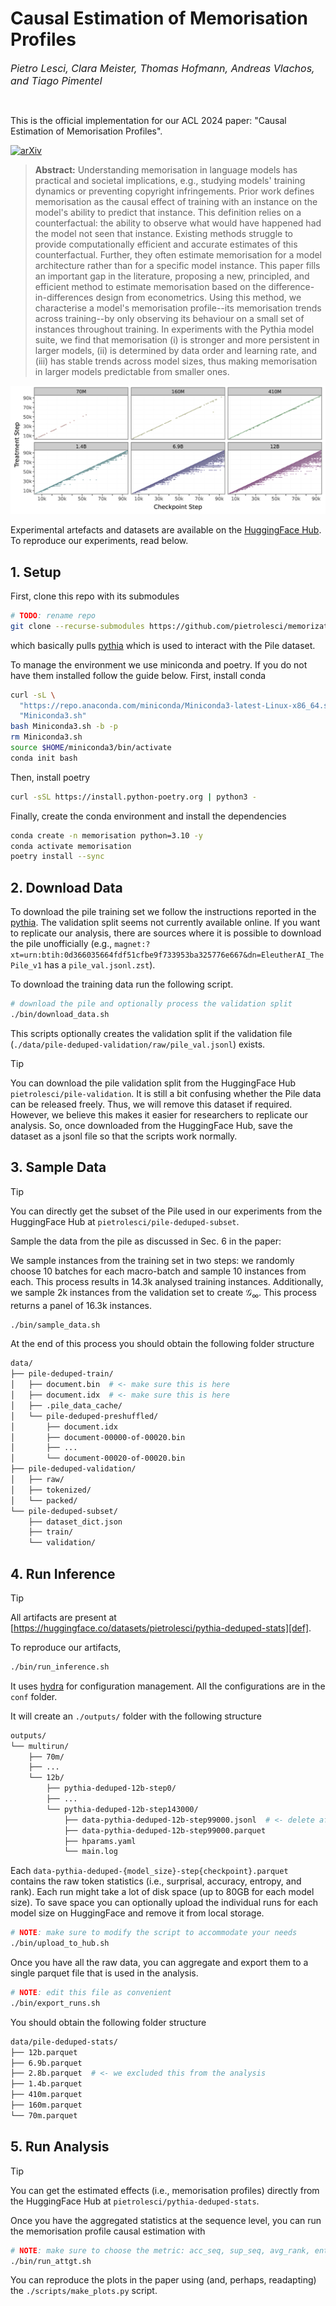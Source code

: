 # Causal Estimation of Memorisation Profiles

<font size = "3">*Pietro Lesci, Clara Meister, Thomas Hofmann, Andreas Vlachos, and Tiago Pimentel*</font>

<br>

This is the official implementation for our ACL 2024 paper: "Causal Estimation of Memorisation Profiles".

[![arXiv](https://img.shields.io/badge/arXiv-1234.56789-b31b1b.svg)](https://arxiv.org/abs/2406.04327v1)

> **Abstract:** Understanding memorisation in language models has practical and societal implications, e.g., studying models' training dynamics or preventing copyright infringements. Prior work defines memorisation as the causal effect of training with an instance on the model's ability to predict that instance. This definition relies on a counterfactual: the ability to observe what would have happened had the model not seen that instance. Existing methods struggle to provide computationally efficient and accurate estimates of this counterfactual. Further, they often estimate memorisation for a model architecture rather than for a specific model instance. This paper fills an important gap in the literature, proposing a new, principled, and efficient method to estimate memorisation based on the difference-in-differences design from econometrics. Using this method, we characterise a model's memorisation profile--its memorisation trends across training--by only observing its behaviour on a small set of instances throughout training. In experiments with the Pythia model suite, we find that memorisation (i) is stronger and more persistent in larger models, (ii) is determined by data order and learning rate, and (iii) has stable trends across model sizes, thus making memorisation in larger models predictable from smaller ones.

![](./profiles.png)

Experimental artefacts and datasets are available on the [HuggingFace Hub](https://huggingface.co/collections/pietrolesci/memorisation-profiles-6619604c4594c878cd9d451f).
To reproduce our experiments, read below.




## 1. Setup

First, clone this repo with its submodules

```bash
# TODO: rename repo
git clone --recurse-submodules https://github.com/pietrolesci/memorization-profiles.git
```
which basically pulls [pythia](https://github.com/EleutherAI/pythia) which is used to interact with the Pile dataset.


To manage the environment we use miniconda and poetry. If you do not have them installed follow the guide below. First, install conda

```bash
curl -sL \
  "https://repo.anaconda.com/miniconda/Miniconda3-latest-Linux-x86_64.sh" > \
  "Miniconda3.sh"
bash Miniconda3.sh -b -p
rm Miniconda3.sh
source $HOME/miniconda3/bin/activate
conda init bash
```

Then, install poetry

```bash
curl -sSL https://install.python-poetry.org | python3 -
```

Finally, create the conda environment and install the dependencies

```bash
conda create -n memorisation python=3.10 -y
conda activate memorisation
poetry install --sync
```


## 2. Download Data

To download the pile training set we follow the instructions reported in the [pythia](https://github.com/EleutherAI/pythia?tab=readme-ov-file#exploring-the-dataset).
The validation split seems not currently available online. If you want to replicate our analysis, there are sources where it is possible to download the pile unofficially (e.g., `magnet:?xt=urn:btih:0d366035664fdf51cfbe9f733953ba325776e667&dn=EleutherAI_ThePile_v1` has a `pile_val.jsonl.zst`). 

To download the training data run the following script.

```bash
# download the pile and optionally process the validation split
./bin/download_data.sh
```

This scripts optionally creates the validation split if the validation file (`./data/pile-deduped-validation/raw/pile_val.jsonl`) exists.


> [!TIP]
> You can download the pile validation split from the HuggingFace Hub `pietrolesci/pile-validation`. It is still a bit confusing whether the Pile data can be released freely. Thus, we will remove this dataset if required. However, we believe this makes it easier for researchers to replicate our analysis. So, once downloaded from the HuggingFace Hub, save the dataset as a jsonl file so that the scripts work normally.


## 3. Sample Data


> [!TIP]
> You can directly get the subset of the Pile used in our experiments from the HuggingFace Hub at `pietrolesci/pile-deduped-subset`.

Sample the data from the pile as discussed in Sec. 6 in the paper: 

We sample instances from the training set in two steps: we randomly choose 10 batches for each macro-batch and sample 10 instances from each. This process results in 14.3k analysed training instances. Additionally, we sample 2k instances from the validation set to create $\mathcal{G}_{\infty}$. This process returns a panel of 16.3k instances.

```bash
./bin/sample_data.sh
```



At the end of this process you should obtain the following folder structure

```bash
data/
├── pile-deduped-train/
│   ├── document.bin  # <- make sure this is here
│   ├── document.idx  # <- make sure this is here
│   ├── .pile_data_cache/
│   └── pile-deduped-preshuffled/
│       ├── document.idx
│       ├── document-00000-of-00020.bin
│       ├── ...
│       └── document-00020-of-00020.bin
├── pile-deduped-validation/
│   ├── raw/
│   ├── tokenized/
│   └── packed/
└── pile-deduped-subset/
    ├── dataset_dict.json
    ├── train/
    └── validation/
```


## 4. Run Inference


> [!TIP]
> All artifacts are present at [https://huggingface.co/datasets/pietrolesci/pythia-deduped-stats][def]. 

To reproduce our artifacts,

```bash
./bin/run_inference.sh
```
It uses [hydra](https://hydra.cc/) for configuration management. All the configurations are in the `conf` folder. 

It will create an `./outputs/` folder with the following structure

```bash
outputs/
└── multirun/
    ├── 70m/
    ├── ...
    └── 12b/
        ├── pythia-deduped-12b-step0/
        ├── ...
        └── pythia-deduped-12b-step143000/
            ├── data-pythia-deduped-12b-step99000.jsonl  # <- delete after run is done
            ├── data-pythia-deduped-12b-step99000.parquet
            ├── hparams.yaml
            └── main.log
```

Each `data-pythia-deduped-{model_size}-step{checkpoint}.parquet` contains the raw token statistics (i.e., surprisal, accuracy, entropy, and rank). Each run might take a lot of disk space (up to 80GB for each model size). To save space you can optionally upload the individual runs for each model size on HuggingFace and remove it from local storage.

```bash
# NOTE: make sure to modify the script to accommodate your needs
./bin/upload_to_hub.sh
```

Once you have all the raw data, you can aggregate and export them to a single parquet file that is used in the analysis.

```bash
# NOTE: edit this file as convenient
./bin/export_runs.sh
```

You should obtain the following folder structure

```bash
data/pile-deduped-stats/
├── 12b.parquet
├── 6.9b.parquet
├── 2.8b.parquet  # <- we excluded this from the analysis
├── 1.4b.parquet
├── 410m.parquet
├── 160m.parquet
└── 70m.parquet
```


## 5. Run Analysis


> [!TIP]
> You can get the estimated effects (i.e., memorisation profiles) directly from the HuggingFace Hub at `pietrolesci/pythia-deduped-stats`.



Once you have the aggregated statistics at the sequence level, you can run the memorisation profile causal estimation with

```bash
# NOTE: make sure to choose the metric: acc_seq, sup_seq, avg_rank, entr_seq
./bin/run_attgt.sh
```

You can reproduce the plots in the paper using (and, perhaps, readapting) the `./scripts/make_plots.py` script.
